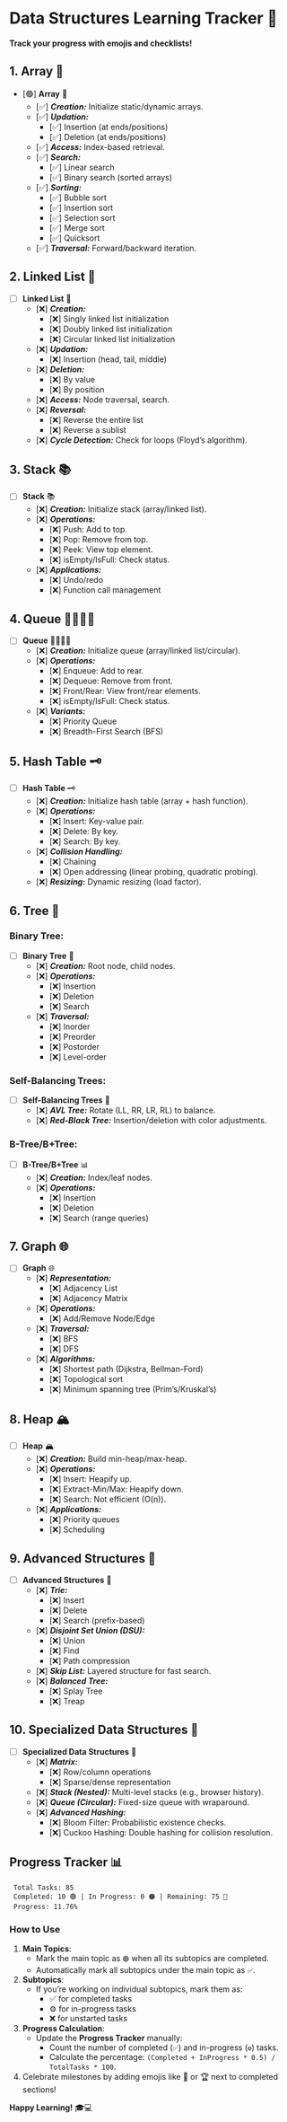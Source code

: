 # Data Structures Learning Tracker 🚀  
**Track your progress with emojis and checklists!**



## **1. Array** 🧮  
- [🟢] **Array** 🧮  
  - [✅] ***_Creation:_*** Initialize static/dynamic arrays.  
  - [✅] ***_Updation:_***  
    - [✅] Insertion (at ends/positions)  
    - [✅] Deletion (at ends/positions)  
  - [✅] ***_Access:_*** Index-based retrieval.  
  - [✅] ***_Search:_***  
    - [✅] Linear search  
    - [✅] Binary search (sorted arrays)  
  - [✅] ***_Sorting:_***  
    - [✅] Bubble sort  
    - [✅] Insertion sort  
    - [✅] Selection sort  
    - [✅] Merge sort  
    - [✅] Quicksort  
  - [✅] ***_Traversal:_*** Forward/backward iteration.  



## **2. Linked List** 🔗  
- [ ] **Linked List** 🔗  
  - [❌] ***_Creation:_***  
    - [❌] Singly linked list initialization  
    - [❌] Doubly linked list initialization  
    - [❌] Circular linked list initialization  
  - [❌] ***_Updation:_***  
    - [❌] Insertion (head, tail, middle)  
  - [❌] ***_Deletion:_***  
    - [❌] By value  
    - [❌] By position  
  - [❌] ***_Access:_*** Node traversal, search.  
  - [❌] ***_Reversal:_***  
    - [❌] Reverse the entire list  
    - [❌] Reverse a sublist  
  - [❌] ***_Cycle Detection:_*** Check for loops (Floyd’s algorithm).  



## **3. Stack** 📚  
- [ ] **Stack** 📚  
  - [❌] ***_Creation:_*** Initialize stack (array/linked list).  
  - [❌] ***_Operations:_***  
    - [❌] Push: Add to top.  
    - [❌] Pop: Remove from top.  
    - [❌] Peek: View top element.  
    - [❌] isEmpty/IsFull: Check status.  
  - [❌] ***_Applications:_***  
    - [❌] Undo/redo  
    - [❌] Function call management  



## **4. Queue** 🚶‍♂️🚶‍♀️  
- [ ] **Queue** 🚶‍♂️🚶‍♀️  
  - [❌] ***_Creation:_*** Initialize queue (array/linked list/circular).  
  - [❌] ***_Operations:_***  
    - [❌] Enqueue: Add to rear.  
    - [❌] Dequeue: Remove from front.  
    - [❌] Front/Rear: View front/rear elements.  
    - [❌] isEmpty/IsFull: Check status.  
  - [❌] ***_Variants:_***  
    - [❌] Priority Queue  
    - [❌] Breadth-First Search (BFS)  



## **5. Hash Table** 🗝️  
- [ ] **Hash Table** 🗝️  
  - [❌] ***_Creation:_*** Initialize hash table (array + hash function).  
  - [❌] ***_Operations:_***  
    - [❌] Insert: Key-value pair.  
    - [❌] Delete: By key.  
    - [❌] Search: By key.  
  - [❌] ***_Collision Handling:_***  
    - [❌] Chaining  
    - [❌] Open addressing (linear probing, quadratic probing).  
  - [❌] ***_Resizing:_*** Dynamic resizing (load factor).  



## **6. Tree** 🌳  
### Binary Tree:  
- [ ] **Binary Tree** 🌳  
  - [❌] ***_Creation:_*** Root node, child nodes.  
  - [❌] ***_Operations:_***  
    - [❌] Insertion  
    - [❌] Deletion  
    - [❌] Search  
  - [❌] ***_Traversal:_***  
    - [❌] Inorder  
    - [❌] Preorder  
    - [❌] Postorder  
    - [❌] Level-order  

### Self-Balancing Trees:  
- [ ] **Self-Balancing Trees** 🌟  
  - [❌] ***_AVL Tree:_*** Rotate (LL, RR, LR, RL) to balance.  
  - [❌] ***_Red-Black Tree:_*** Insertion/deletion with color adjustments.  

### B-Tree/B+Tree:  
- [ ] **B-Tree/B+Tree** 📊  
  - [❌] ***_Creation:_*** Index/leaf nodes.  
  - [❌] ***_Operations:_***  
    - [❌] Insertion  
    - [❌] Deletion  
    - [❌] Search (range queries)  



## **7. Graph** 🌐  
- [ ] **Graph** 🌐  
  - [❌] ***_Representation:_***  
    - [❌] Adjacency List  
    - [❌] Adjacency Matrix  
  - [❌] ***_Operations:_***  
    - [❌] Add/Remove Node/Edge  
  - [❌] ***_Traversal:_***  
    - [❌] BFS  
    - [❌] DFS  
  - [❌] ***_Algorithms:_***  
    - [❌] Shortest path (Dijkstra, Bellman-Ford)  
    - [❌] Topological sort  
    - [❌] Minimum spanning tree (Prim’s/Kruskal’s)  



## **8. Heap** 🏔️  
- [ ] **Heap** 🏔️  
  - [❌] ***_Creation:_*** Build min-heap/max-heap.  
  - [❌] ***_Operations:_***  
    - [❌] Insert: Heapify up.  
    - [❌] Extract-Min/Max: Heapify down.  
    - [❌] Search: Not efficient (O(n)).  
  - [❌] ***_Applications:_***  
    - [❌] Priority queues  
    - [❌] Scheduling  



## **9. Advanced Structures** 🚀  
- [ ] **Advanced Structures** 🚀  
  - [❌] ***_Trie:_***  
    - [❌] Insert  
    - [❌] Delete  
    - [❌] Search (prefix-based)  
  - [❌] ***_Disjoint Set Union (DSU):_***  
    - [❌] Union  
    - [❌] Find  
    - [❌] Path compression  
  - [❌] ***_Skip List:_*** Layered structure for fast search.  
  - [❌] ***_Balanced Tree:_***  
    - [❌] Splay Tree  
    - [❌] Treap  



## **10. Specialized Data Structures** 🎯  
- [ ] **Specialized Data Structures** 🎯  
  - [❌] ***_Matrix:_***  
    - [❌] Row/column operations  
    - [❌] Sparse/dense representation  
  - [❌] ***_Stack (Nested):_*** Multi-level stacks (e.g., browser history).  
  - [❌] ***_Queue (Circular):_*** Fixed-size queue with wraparound.  
  - [❌] ***_Advanced Hashing:_***  
    - [❌] Bloom Filter: Probabilistic existence checks.  
    - [❌] Cuckoo Hashing: Double hashing for collision resolution.  



## **Progress Tracker** 📊  
```  
 Total Tasks: 85  
 Completed: 10 🟢 | In Progress: 0 🟠 | Remaining: 75 🔴  
 Progress: 11.76%  
```  



### **How to Use**  
1. **Main Topics**:  
   - Mark the main topic as `🟢` when all its subtopics are completed.  
   - Automatically mark all subtopics under the main topic as `✅`.  
2. **Subtopics**:  
   - If you’re working on individual subtopics, mark them as:
     - ✅ for completed tasks
     - ⚙️ for in-progress tasks
     - ❌ for unstarted tasks  
3. **Progress Calculation**:  
   - Update the **Progress Tracker** manually:
     - Count the number of completed (`✅`) and in-progress (`⚙️`) tasks.
     - Calculate the percentage: `(Completed + InProgress * 0.5) / TotalTasks * 100`.  
4. Celebrate milestones by adding emojis like 🎉 or 🏆 next to completed sections!

**Happy Learning!** 🎓💻  
